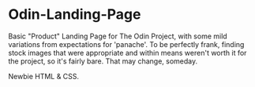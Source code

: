 # Odin-Landing-Page

Basic "Product" Landing Page for The Odin Project, with some mild variations from expectations for 'panache'.
To be perfectly frank, finding stock images that were appropriate and within means weren't worth it for the project, so it's fairly bare. That may change, someday. 

Newbie HTML & CSS.
